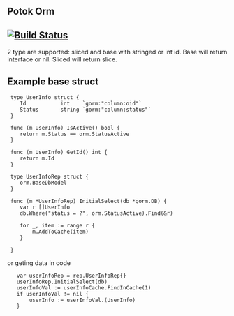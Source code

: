 ## Potok Orm
[![Build Status](https://travis-ci.org/adtechpotok/go-orm.svg?branch=master)](https://travis-ci.org/adtechpotok/go-orm)
-
2 type are supported: sliced and base with stringed or int id.
Base will return interface or nil.
Sliced will return slice.
## Example base struct
```
 type UserInfo struct {
 	Id           int    `gorm:"column:oid"`
 	Status       string `gorm:"column:status"`
 }
 
 func (m UserInfo) IsActive() bool {
 	return m.Status == orm.StatusActive
 }
 
 func (m UserInfo) GetId() int {
 	return m.Id
 }
 
 type UserInfoRep struct {
 	orm.BaseDbModel
 }
 
 func (m *UserInfoRep) InitialSelect(db *gorm.DB) {
 	var r []UserInfo
 	db.Where("status = ?", orm.StatusActive).Find(&r)
 
 	for _, item := range r {
 		m.AddToCache(item)
 	}
 
 }
```
or geting data in code
 ```$xslt
	var userInfoRep = rep.UserInfoRep{}
	userInfoRep.InitialSelect(db)
	userInfoVal := userInfoCache.FindInCache(1)
	if userInfoVal != nil {
		userInfo := userInfoVal.(UserInfo)
	}
```